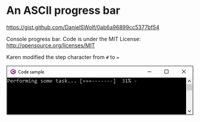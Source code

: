 ﻿# An ASCII progress bar

https://gist.github.com/DanielSWolf/0ab6a96899cc5377bf54

Console progress bar. Code is under the MIT License: http://opensource.org/licenses/MIT

Karen modified the step character from `#` to `=`

![Screen Shot](assets/screenShot.png)